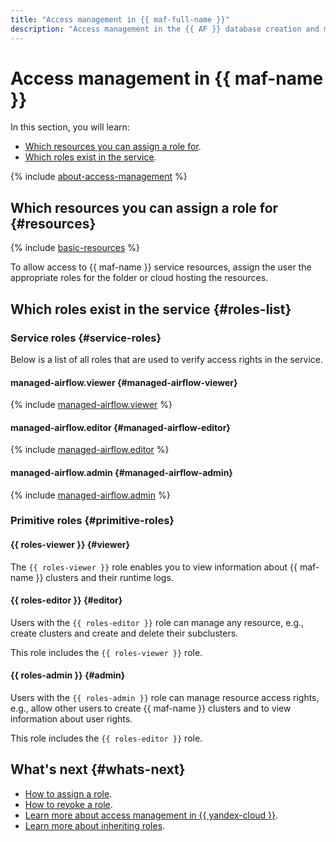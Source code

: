 ```yaml
---
title: "Access management in {{ maf-full-name }}"
description: "Access management in the {{ AF }} database creation and management service. This section describes the resources for which you can assign a role, the roles existing in the service, and the roles required to perform a particular action."
---
```


# Access management in {{ maf-name }}


In this section, you will learn:

* [Which resources you can assign a role for](#resources).
* [Which roles exist in the service](#roles-list).

{% include [about-access-management](../../_includes/iam/about-access-management.md) %}

## Which resources you can assign a role for {#resources}

{% include [basic-resources](../../_includes/iam/basic-resources-for-access-control.md) %}

To allow access to {{ maf-name }} service resources, assign the user the appropriate roles for the folder or cloud hosting the resources.

## Which roles exist in the service {#roles-list}

### Service roles {#service-roles}

Below is a list of all roles that are used to verify access rights in the service.

#### managed-airflow.viewer {#managed-airflow-viewer}

{% include [managed-airflow.viewer](../../_roles/managed-airflow/viewer.md) %}

#### managed-airflow.editor {#managed-airflow-editor}

{% include [managed-airflow.editor](../../_roles/managed-airflow/editor.md) %}

#### managed-airflow.admin {#managed-airflow-admin}

{% include [managed-airflow.admin](../../_roles/managed-airflow/admin.md) %}

### Primitive roles {#primitive-roles}

#### {{ roles-viewer }} {#viewer}

The `{{ roles-viewer }}` role enables you to view information about {{ maf-name }} clusters and their runtime logs.

#### {{ roles-editor }} {#editor}

Users with the `{{ roles-editor }}` role can manage any resource, e.g., create clusters and create and delete their subclusters.

This role includes the `{{ roles-viewer }}` role.

#### {{ roles-admin }} {#admin}

Users with the `{{ roles-admin }}` role can manage resource access rights, e.g., allow other users to create {{ maf-name }} clusters and to view information about user rights.

This role includes the `{{ roles-editor }}` role.

## What's next {#whats-next}

* [How to assign a role](../../iam/operations/roles/grant.md).
* [How to revoke a role](../../iam/operations/roles/revoke.md).
* [Learn more about access management in {{ yandex-cloud }}](../../iam/concepts/access-control/index.md).
* [Learn more about inheriting roles](../../resource-manager/concepts/resources-hierarchy.md#access-rights-inheritance).

